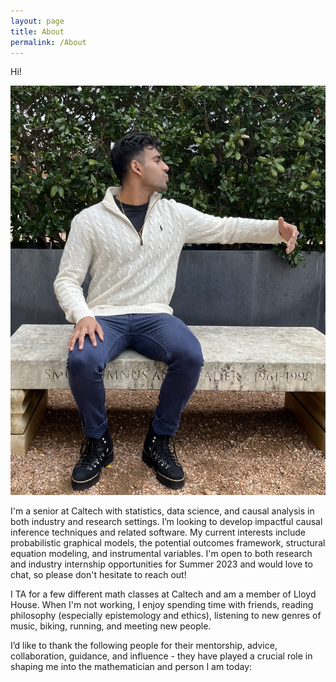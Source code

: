 ```yaml
---
layout: page
title: About
permalink: /About
---
```

<style type="text/css">
.main-container {
  max-width: 100% !important;
  margin: auto;
}
</style>

Hi!

![image info](/assets/img/SujaiHome.jpg)

I'm a senior at Caltech with statistics, data science, and causal analysis in both industry and research settings. I’m looking to develop impactful causal inference techniques and related software. My current interests include probabilistic graphical models, the potential outcomes framework, structural equation modeling, and instrumental variables. I'm open to both research and industry internship opportunities for Summer 2023 and would love to chat, so please don't hesitate to reach out!
 
I TA for a few different math classes at Caltech and am a member of Lloyd House. When I'm not working, I enjoy spending time with friends, reading philosophy (especially epistemology and ethics), listening to new genres of music, biking, running, and meeting new people.

I’d like to thank the following people for their mentorship, advice, collaboration, guidance, and influence - they have played a crucial role in shaping me into the mathematician and person I am today:

